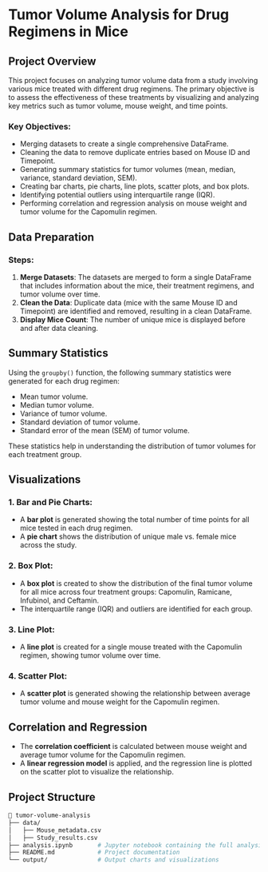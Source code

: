 # Tumor Volume Analysis for Drug Regimens in Mice

## Project Overview

This project focuses on analyzing tumor volume data from a study involving various mice treated with different drug regimens. The primary objective is to assess the effectiveness of these treatments by visualizing and analyzing key metrics such as tumor volume, mouse weight, and time points.

### Key Objectives:
- Merging datasets to create a single comprehensive DataFrame.
- Cleaning the data to remove duplicate entries based on Mouse ID and Timepoint.
- Generating summary statistics for tumor volumes (mean, median, variance, standard deviation, SEM).
- Creating bar charts, pie charts, line plots, scatter plots, and box plots.
- Identifying potential outliers using interquartile range (IQR).
- Performing correlation and regression analysis on mouse weight and tumor volume for the Capomulin regimen.

## Data Preparation

### Steps:
1. **Merge Datasets**: The datasets are merged to form a single DataFrame that includes information about the mice, their treatment regimens, and tumor volume over time.
2. **Clean the Data**: Duplicate data (mice with the same Mouse ID and Timepoint) are identified and removed, resulting in a clean DataFrame.
3. **Display Mice Count**: The number of unique mice is displayed before and after data cleaning.

## Summary Statistics

Using the `groupby()` function, the following summary statistics were generated for each drug regimen:
- Mean tumor volume.
- Median tumor volume.
- Variance of tumor volume.
- Standard deviation of tumor volume.
- Standard error of the mean (SEM) of tumor volume.

These statistics help in understanding the distribution of tumor volumes for each treatment group.

## Visualizations

### 1. **Bar and Pie Charts**:
- A **bar plot** is generated showing the total number of time points for all mice tested in each drug regimen.
- A **pie chart** shows the distribution of unique male vs. female mice across the study.

### 2. **Box Plot**:
- A **box plot** is created to show the distribution of the final tumor volume for all mice across four treatment groups: Capomulin, Ramicane, Infubinol, and Ceftamin.
- The interquartile range (IQR) and outliers are identified for each group.

### 3. **Line Plot**:
- A **line plot** is created for a single mouse treated with the Capomulin regimen, showing tumor volume over time.

### 4. **Scatter Plot**:
- A **scatter plot** is generated showing the relationship between average tumor volume and mouse weight for the Capomulin regimen.

## Correlation and Regression

- The **correlation coefficient** is calculated between mouse weight and average tumor volume for the Capomulin regimen.
- A **linear regression model** is applied, and the regression line is plotted on the scatter plot to visualize the relationship.

## Project Structure

```bash
📂 tumor-volume-analysis
├── data/
│   ├── Mouse_metadata.csv
│   ├── Study_results.csv
├── analysis.ipynb       # Jupyter notebook containing the full analysis
├── README.md            # Project documentation
└── output/              # Output charts and visualizations
